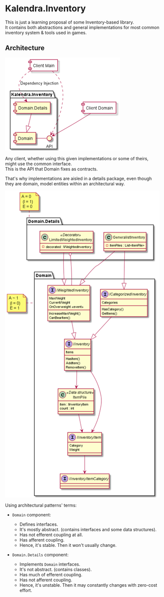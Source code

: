 # Kalendra.Inventory

This is just a learning proposal of some Inventory-based library.  
It contains both abstractions and general implementations for most common inventory system & tools used in games.

## Architecture

![Components.png](Documentation/Components.png) <!-- @IGNORE PREVIOUS: link -->

Any client, whether using this given implementations or some of theirs, might use the common interface.  
This is the API that Domain fixes as contracts.

That's why implementations are aisled in a details package, even though they are domain, model entities within an architectural way.

![Classes.png](Documentation/Classes.png)<!-- @IGNORE PREVIOUS: link -->

Using architectural patterns' terms:

- `Domain` component:
  - Defines interfaces.
  - It's mostly abstract.
    (contains interfaces and some data structures).
  - Has not efferent coupling at all.
  - Has afferent coupling.
  - Hence, it's stable. Then it won't usually change.

- `Domain.Details` component:
  - Implements `Domain` interfaces.
  - It's not abstract.
    (contains classes).
  - Has much of efferent coupling.
  - Has not afferent coupling.
  - Hence, it's unstable. Then it may constantly changes with zero-cost effort.
